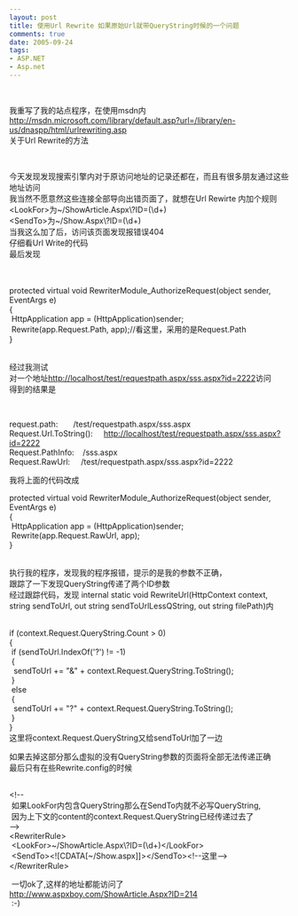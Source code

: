```yaml
---
layout: post
title: 使用Url Rewrite 如果原始Url就带QueryString时候的一个问题
comments: true
date: 2005-09-24
tags:
- ASP.NET
- Asp.net
---
```


<div class="faq_FAQPartAnswer"><span><br /><p>我重写了我的站点程序，在使用msdn内<br /><a href="http://msdn.microsoft.com/library/default.asp?url=/library/en-us/dnaspp/html/urlrewriting.asp" target="_blank">http://msdn.microsoft.com/library/default.asp?url=/library/en-us/dnaspp/html/urlrewriting.asp</a><br />关于Url Rewrite的方法</p>
<br /><p>今天发现发现搜索引擎内对于原访问地址的记录还都在，而且有很多朋友通过这些地址访问<br />我当然不愿意然这些连接全部导向出错页面了，就想在Url Rewirte 内加个规则<br />&lt;LookFor&gt;为~/ShowArticle.Aspx\?ID=(\d+)<br />&lt;SendTo&gt;为~/Show.Aspx\?ID=(\d+)<br />当我这么加了后，访问该页面发现报错误404<br />仔细看Url Write的代码<br />最后发现 </p>
<br /><div class="codeDiv">
<br />protected virtual void RewriterModule_AuthorizeRequest(object sender, EventArgs e)<br />{<br /> HttpApplication app = (HttpApplication)sender;<br /> Rewrite(app.Request.Path, app);//看这里，采用的是Request.Path <br />}</div>
<p><br />经过我测试 <br />对一个地址<a href="http://localhost/test/requestpath.aspx/sss.aspx?id=2222">http://localhost/test/requestpath.aspx/sss.aspx?id=2222</a>访问<br />得到的结果是</p>
<div class="codeDiv">
<p></p>
<br /><p>request.path:       /test/requestpath.aspx/sss.aspx<br />Request.Url.ToString():     <a href="http://localhost/test/requestpath.aspx/sss.aspx?id=2222">http://localhost/test/requestpath.aspx/sss.aspx?id=2222</a><br />Request.PathInfo:    /sss.aspx<br />Request.RawUrl:     /test/requestpath.aspx/sss.aspx?id=2222</p>
</div>
<p>我将上面的代码改成 <br /></p>
<div class="codeDiv">protected virtual void RewriterModule_AuthorizeRequest(object sender, EventArgs e)<br />{<br /> HttpApplication app = (HttpApplication)sender;<br /> Rewrite(app.Request.RawUrl, app); <br />}</div>
<p><br />执行我的程序，发现我的程序报错，提示的是我的参数不正确，<br />跟踪了一下发现QueryString传递了两个ID参数<br />经过跟踪代码，发现 internal static void RewriteUrl(HttpContext context, string sendToUrl, out string sendToUrlLessQString, out string filePath)内</p>
<div class="codeDiv">
<br />if (context.Request.QueryString.Count &gt; 0)<br />{<br /> if (sendToUrl.IndexOf('?') != -1)  <br /> {<br />  sendToUrl += "&amp;" + context.Request.QueryString.ToString();<br /> }<br /> else<br /> {<br />  sendToUrl += "?" + context.Request.QueryString.ToString();<br /> }<br />}<br />这里将context.Request.QueryString又给sendToUrl加了一边<br />
</div>
<p>如果去掉这部分那么虚拟的没有QueryString参数的页面将全部无法传递正确<br />最后只有在些Rewrite.config的时候</p>
<div class="codeDiv">
<br />&lt;!--<br /> 如果LookFor内包含QueryString那么在SendTo内就不必写QueryString,<br /> 因为上下文的content的context.Request.QueryString已经传递过去了<br />--&gt;<br />&lt;RewriterRule&gt;<br /> &lt;LookFor&gt;~/ShowArticle.Aspx\?ID=(\d+)&lt;/LookFor&gt;<br /> &lt;SendTo&gt;&lt;![CDATA[~/Show.aspx]]&gt;&lt;/SendTo&gt;&lt;!--这里--&gt;<br />&lt;/RewriterRule&gt; <br /><p></p>
</div>
<p> 一切ok了,这样的地址都能访问了<br /><a href="http://www.aspxboy.com/ShowArticle.Aspx?ID=214">http://www.aspxboy.com/ShowArticle.Aspx?ID=214</a><br /> :-)<br /> </p>
<div></div>
<p></p></span></div>				

